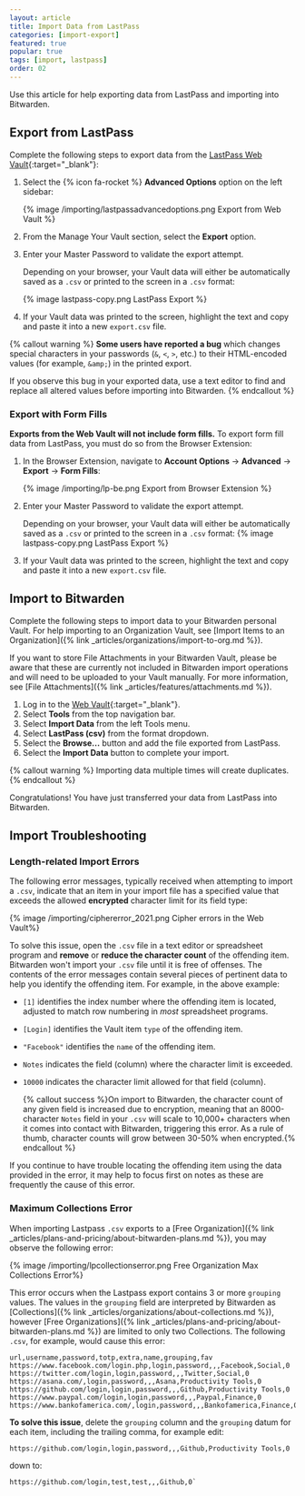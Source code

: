 ```yaml
---
layout: article
title: Import Data from LastPass
categories: [import-export]
featured: true
popular: true
tags: [import, lastpass]
order: 02
---
```


Use this article for help exporting data from LastPass and importing into Bitwarden.

## Export from LastPass

Complete the following steps to export data from the [LastPass Web Vault](https://lastpass.com/){:target="\_blank"}:

1. Select the {% icon fa-rocket %} **Advanced Options** option on the left sidebar:

   {% image /importing/lastpassadvancedoptions.png Export from Web Vault %}
2. From the Manage Your Vault section, select the **Export** option.
3. Enter your Master Password to validate the export attempt.

   Depending on your browser, your Vault data will either be automatically saved as a `.csv` or printed to the screen in a `.csv` format:

   {% image lastpass-copy.png LastPass Export %}
4. If your Vault data was printed to the screen, highlight the text and copy and paste it into a new `export.csv` file.

{% callout warning %}
**Some users have reported a bug** which changes special characters in your passwords (`&`, `<`, `>`, etc.) to their HTML-encoded values (for example, `&amp;`) in the printed export.

If you observe this bug in your exported data, use a text editor to find and replace all altered values before importing into Bitwarden.
{% endcallout %}

### Export with Form Fills

**Exports from the Web Vault will not include form fills.** To export form fill data from LastPass, you must do so from the Browser Extension:

1. In the Browser Extension, navigate to **Account Options** &rarr; **Advanced** &rarr; **Export** &rarr; **Form Fills**:

   {% image /importing/lp-be.png Export from Browser Extension %}
2. Enter your Master Password to validate the export attempt.

   Depending on your browser, your Vault data will either be automatically saved as a `.csv` or printed to the screen in a `.csv` format:
   {% image lastpass-copy.png LastPass Export %}
4. If your Vault data was printed to the screen, highlight the text and copy and paste it into a new `export.csv` file.

## Import to Bitwarden

Complete the following steps to import data to your Bitwarden personal Vault. For help importing to an Organization Vault, see [Import Items to an Organization]({% link _articles/organizations/import-to-org.md %}).

If you want to store File Attachments in your Bitwarden Vault, please be aware that these are currently not included in Bitwarden import operations and will need to be uploaded to your Vault manually. For more information, see [File Attachments]({% link _articles/features/attachments.md %}).

1. Log in to the [Web Vault](https://vault.bitwarden.com){:target="\_blank"}.
2. Select **Tools** from the top navigation bar.
3. Select **Import Data** from the left Tools menu.
4. Select **LastPass (csv)** from the format dropdown.
5. Select the **Browse...** button and add the file exported from LastPass.
6. Select the **Import Data** button to complete your import.

{% callout warning %}
Importing data multiple times will create duplicates.
{% endcallout %}

Congratulations! You have just transferred your data from LastPass into Bitwarden.

## Import Troubleshooting

### Length-related Import Errors

The following error messages, typically received when attempting to import a `.csv`, indicate that an item in your import file has a specified value that exceeds the allowed **encrypted** character limit for its field type:

{% image /importing/ciphererror_2021.png Cipher errors in the Web Vault%}

To solve this issue, open the `.csv` file in a text editor or spreadsheet program and **remove** or **reduce the character count** of the offending item. Bitwarden won't import your `.csv` file until it is free of offenses. The contents of the error messages contain several pieces of pertinent data to help you identify the offending item. For example, in the above example:

- `[1]` identifies the index number where the offending item is located, adjusted to match row numbering in *most* spreadsheet programs.
- `[Login]` identifies the Vault item `type` of the offending item.
- `"Facebook"` identifies the `name` of the offending item.
- `Notes` indicates the field (column) where the character limit is exceeded.
- `10000` indicates the character limit allowed for that field (column).

   {% callout success %}On import to Bitwarden, the character count of any given field is increased due to encryption, meaning that an 8000-character `Notes` field in your `.csv` will scale to 10,000+ characters when it comes into contact with Bitwarden, triggering this error. As a rule of thumb, character counts will grow between 30-50% when encrypted.{% endcallout %}

If you continue to have trouble locating the offending item using the data provided in the error, it may help to focus first on notes as these are frequently the cause of this error.

### Maximum Collections Error

When importing Lastpass `.csv` exports to a [Free Organization]({% link _articles/plans-and-pricing/about-bitwarden-plans.md %}), you may observe the following error:

{% image /importing/lpcollectionserror.png Free Organization Max Collections Error%}

This error occurs when the Lastpass export contains 3 or more `grouping` values. The values in the `grouping` field are interpreted by Bitwarden as [Collections]({% link _articles/organizations/about-collections.md %}), however [Free Organizations]({% link _articles/plans-and-pricing/about-bitwarden-plans.md %}) are limited to only two Collections. The following `.csv`, for example, would cause this error:

```
url,username,password,totp,extra,name,grouping,fav
https://www.facebook.com/login.php,login,password,,,Facebook,Social,0
https://twitter.com/login,login,password,,,Twitter,Social,0
https://asana.com/,login,password,,,Asana,Productivity Tools,0
https://github.com/login,login,password,,,Github,Productivity Tools,0
https://www.paypal.com/login,login,password,,,Paypal,Finance,0
https://www.bankofamerica.com/,login,password,,,Bankofamerica,Finance,0
```

**To solve this issue**, delete the `grouping` column and the `grouping` datum for each item, including the trailing comma, for example edit:

```
https://github.com/login,login,password,,,Github,Productivity Tools,0
```
down to:
```
https://github.com/login,test,test,,,Github,0`
```

